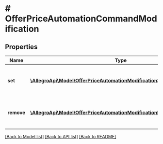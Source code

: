# # OfferPriceAutomationCommandModification

## Properties

Name | Type | Description | Notes
------------ | ------------- | ------------- | -------------
**set** | [**\AllegroApi\Model\OfferPriceAutomationModificationSetSetInner[]**](OfferPriceAutomationModificationSetSetInner.md) | List of marketplaces to which the rules will be added. | [optional]
**remove** | [**\AllegroApi\Model\OfferPriceAutomationModificationRemoveRemoveInner[]**](OfferPriceAutomationModificationRemoveRemoveInner.md) | List of marketplaces from which rules will be removed. | [optional]

[[Back to Model list]](../../README.md#models) [[Back to API list]](../../README.md#endpoints) [[Back to README]](../../README.md)

